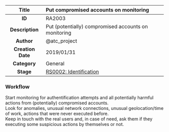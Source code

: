 | Title                       | Put compromised accounts on monitoring         |
|:---------------------------:|:--------------------|
| **ID**                      | RA2003            |
| **Description**             | Put (potentially) compromised accounts on monitoring   |
| **Author**                  | @atc_project        |
| **Creation Date**           | 2019/01/31 |
| **Category**                | General      |
| **Stage**                   |[RS0002: Identification](../Response_Stages/RS0002.md)| 

### Workflow

Start monitoring for authentification attempts and all potentially harmful actions from (potentially) compromised accounts.  
Look for anomalies, unusual network connections, unusual geolocation/time of work, actions that were never executed before.  
Keep in touch with the real users and, in case of need, ask them if they executing some suspicious actions by themselves or not.  

